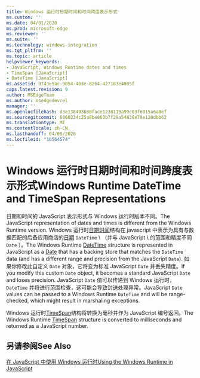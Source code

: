 ```yaml
---
title: Windows 运行时日期时间和时间跨度表示形式
ms.custom: ''
ms.date: 04/01/2020
ms.prod: microsoft-edge
ms.reviewer: ''
ms.suite: ''
ms.technology: windows-integration
ms.tgt_pltfrm: ''
ms.topic: article
helpviewer_keywords:
- JavaScript, Windows Runtime dates and times
- TimeSpan [JavaScript]
- DateTime [JavaScript]
ms.assetid: 9743e9ac-9054-463e-8264-427183e4905f
caps.latest.revision: 9
author: MSEdgeTeam
ms.author: msedgedevrel
manager: ''
ms.openlocfilehash: d3e138493b80face1238118a99c03f6015a6a8ef
ms.sourcegitcommit: 6860234c25a8be863b7f29a54838e78e120dbb62
ms.translationtype: MT
ms.contentlocale: zh-CN
ms.lasthandoff: 04/09/2020
ms.locfileid: "10564574"
---
```

# <span data-ttu-id="654d9-102">Windows 运行时日期时间和时间跨度表示形式</span><span class="sxs-lookup"><span data-stu-id="654d9-102">Windows Runtime DateTime and TimeSpan Representations</span></span>  

<span data-ttu-id="654d9-103">日期和时间的 JavaScript 表示形式与 Windows 运行时版本不同。</span><span class="sxs-lookup"><span data-stu-id="654d9-103">The JavaScript representation of dates and times is different from the Windows Runtime version.</span></span>  <span data-ttu-id="654d9-104">Windows 运行时[日期时间][UwpWindowsFoundationDatetime]结构在 javascript 中表示为具有与数据匹配的后备应用商店的[日期][MDNDate] `DateTime` \ （并与 JavaScript \ 的范围和精度不同 `Date` ）。</span><span class="sxs-lookup"><span data-stu-id="654d9-104">The Windows Runtime [DateTime][UwpWindowsFoundationDatetime] structure is represented in JavaScript as a [Date][MDNDate] that has a backing store that matches the `DateTime` data \(and has a different range and precision from the JavaScript `Date`\).</span></span>  <span data-ttu-id="654d9-105">如果你修改此自定义 `Date` 对象，它将变为标准 JavaScript `Date` 并丢失精度。</span><span class="sxs-lookup"><span data-stu-id="654d9-105">If you modify this custom `Date` object, it becomes a standard JavaScript `Date` and loses precision.</span></span>  <span data-ttu-id="654d9-106">JavaScript `Date` 值可以传递到 Windows 运行时， `DateTime` 并将进行范围检查，这可能会导致封送处理异常。</span><span class="sxs-lookup"><span data-stu-id="654d9-106">JavaScript `Date` values can be passed to a Windows Runtime `DateTime` and will be range-checked, which might result in marshaling exceptions.</span></span>  

 <span data-ttu-id="654d9-107">Windows 运行时[TimeSpan][UwpWindowsFoundationTimespan]结构将转换为毫秒并作为 JavaScript 编号返回。</span><span class="sxs-lookup"><span data-stu-id="654d9-107">The Windows Runtime [TimeSpan][UwpWindowsFoundationTimespan] structure is converted to milliseconds and returned as a JavaScript number.</span></span>  

## <span data-ttu-id="654d9-108">另请参阅</span><span class="sxs-lookup"><span data-stu-id="654d9-108">See Also</span></span>  

[<span data-ttu-id="654d9-109">在 JavaScript 中使用 Windows 运行时</span><span class="sxs-lookup"><span data-stu-id="654d9-109">Using the Windows Runtime in JavaScript</span></span>][WindowsRuntimeJavascript]  

<!-- image links -->  

<!-- links -->  

[WindowsRuntimeJavascript]: /microsoft-edge/windows-runtime/using-the-windows-runtime-in-javascript "在 JavaScript 中使用 Windows 运行时"  

[UwpWindowsFoundationDatetime]: /uwp/api/Windows.Foundation.DateTime "DateTime 结构"  
[UwpWindowsFoundationTimespan]: /uwp/api/windows.foundation.timespan "TimeSpan 结构"  

[MDNDate]: https://developer.mozilla.org/docs/Web/JavaScript/Reference/Global_Objects/Date "日期 |MDN"  
